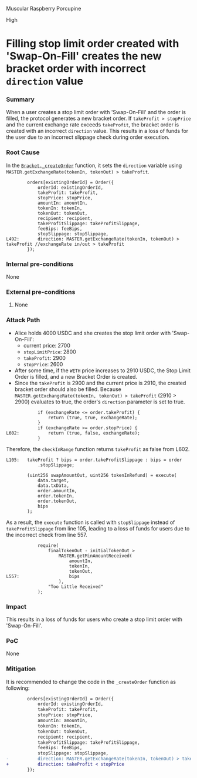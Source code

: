 Muscular Raspberry Porcupine

High

# Filling stop limit order created with 'Swap-On-Fill' creates the new bracket order with incorrect `direction` value

### Summary

When a user creates a stop limit order with 'Swap-On-Fill' and the order is filled, the protocol generates a new bracket order. If `takeProfit > stopPrice` and the current exchange rate exceeds `takeProfit`, the bracket order is created with an incorrect `direction` value. This results in a loss of funds for the user due to an incorrect slippage check during order execution.

### Root Cause

In the [`Bracket._createOrder`](https://github.com/sherlock-audit/2024-11-oku/blob/main/oku-custom-order-types/contracts/automatedTrigger/Bracket.sol#L492) function, it sets the `direction` variable using `MASTER.getExchangeRate(tokenIn, tokenOut) > takeProfit`.

```solidity
        orders[existingOrderId] = Order({
            orderId: existingOrderId,
            takeProfit: takeProfit,
            stopPrice: stopPrice,
            amountIn: amountIn,
            tokenIn: tokenIn,
            tokenOut: tokenOut,
            recipient: recipient,
            takeProfitSlippage: takeProfitSlippage,
            feeBips: feeBips,
            stopSlippage: stopSlippage,
L492:       direction: MASTER.getExchangeRate(tokenIn, tokenOut) > takeProfit //exchangeRate in/out > takeProfit
        });
```

### Internal pre-conditions

None

### External pre-conditions

1. None

### Attack Path

- Alice holds 4000 USDC and she creates the stop limit order with 'Swap-On-Fill':
    - current price: 2700
    - `stopLimitPrice`: 2800
    - `takeProfit`: 2900
    - `stopPrice`: 2600
- After some time, if the `WETH` price increases to 2910 USDC, the Stop Limit Order is filled, and a new Bracket Order is created.
- Since the `takeProfit` is 2900 and the current price is 2910, the created bracket order should also be filled. Because `MASTER.getExchangeRate(tokenIn, tokenOut) > takeProfit` (2910 > 2900) evaluates to true, the order's `direction` parameter is set to true.

```solidity
            if (exchangeRate <= order.takeProfit) {
                return (true, true, exchangeRate);
            }
            if (exchangeRate >= order.stopPrice) {
L602:           return (true, false, exchangeRate);
            }
```

Therefore, the `checkInRange` function returns `takeProfit` as false from L602.

```solidity
L105:   takeProfit ? bips = order.takeProfitSlippage : bips = order
            .stopSlippage;

        (uint256 swapAmountOut, uint256 tokenInRefund) = execute(
            data.target,
            data.txData,
            order.amountIn,
            order.tokenIn,
            order.tokenOut,
            bips
        );
```

As a result, the `execute` function is called with `stopSlippage` instead of `takeProfitSlippage` from line 105, leading to a loss of funds for users due to the incorrect check from line 557.

```solidity
            require(
                finalTokenOut - initialTokenOut >
                    MASTER.getMinAmountReceived(
                        amountIn,
                        tokenIn,
                        tokenOut,
L557:                   bips
                    ),
                "Too Little Received"
            );
```

### Impact

This results in a loss of funds for users who create a stop limit order with 'Swap-On-Fill'.

### PoC

None

### Mitigation

It is recommended to change the code in the `_createOrder` function as following:

```diff
        orders[existingOrderId] = Order({
            orderId: existingOrderId,
            takeProfit: takeProfit,
            stopPrice: stopPrice,
            amountIn: amountIn,
            tokenIn: tokenIn,
            tokenOut: tokenOut,
            recipient: recipient,
            takeProfitSlippage: takeProfitSlippage,
            feeBips: feeBips,
            stopSlippage: stopSlippage,
-           direction: MASTER.getExchangeRate(tokenIn, tokenOut) > takeProfit //exchangeRate in/out > takeProfit
+           direction: takeProfit < stopPrice
        });
```
